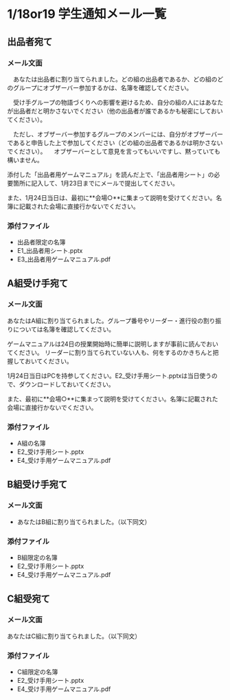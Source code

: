 # 1/18or19 学生通知メール一覧


## 出品者宛て
### メール文面
　あなたは出品者に割り当てられました。どの組の出品者であるか、どの組のどのグループにオブザーバー参加するかは、名簿を確認してください。

　受け手グループの物語づくりへの影響を避けるため、自分の組の人にはあなたが出品者だと明かさないでください（他の出品者が誰であるかも秘密にしておいてください）。

　ただし、オブザーバー参加するグループのメンバーには、自分がオブザーバーであると申告した上で参加してください（どの組の出品者であるかは明かさないでください）。
　オブザーバーとして意見を言ってもいいですし、黙っていても構いません。

添付した「出品者用ゲームマニュアル」を読んだ上で、「出品者用シート」の必要箇所に記入して、1月23日までにメールで提出してください。

また、1月24日当日は、最初に**会場○**に集まって説明を受けてください。名簿に記載された会場に直接行かないでください。

### 添付ファイル
* 出品者限定の名簿
* E1_出品者用シート.pptx
* E3_出品者用ゲームマニュアル.pdf



## A組受け手宛て

### メール文面

あなたはA組に割り当てられました。グループ番号やリーダー・進行役の割り振りについては名簿を確認してください。

ゲームマニュアルは24日の授業開始時に簡単に説明しますが事前に読んでおいてください。
リーダーに割り当てられていない人も、何をするのかきちんと把握しておいてください。

1月24日当日はPCを持参してください。E2_受け手用シート.pptxは当日使うので、ダウンロードしておいてください。

また、最初に**会場○**に集まって説明を受けてください。名簿に記載された会場に直接行かないでください。

### 添付ファイル
* A組の名簿
* E2_受け手用シート.pptx
* E4_受け手用ゲームマニュアル.pdf



## B組受け手宛て

### メール文面
* あなたはB組に割り当てられました。（以下同文）

### 添付ファイル
* B組限定の名簿
* E2_受け手用シート.pptx
* E4_受け手用ゲームマニュアル.pdf

## C組受宛て
### メール文面
あなたはC組に割り当てられました。（以下同文）

### 添付ファイル
* C組限定の名簿
* E2_受け手用シート.pptx
* E4_受け手用ゲームマニュアル.pdf